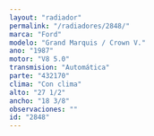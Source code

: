 ```yaml
---
layout: "radiador"
permalink: "/radiadores/2848/"
marca: "Ford"
modelo: "Grand Marquis / Crown V."
ano: "1987"
motor: "V8 5.0"
transmision: "Automática"
parte: "432170"
clima: "Con clima"
alto: "27 1/2"
ancho: "18 3/8"
observaciones: ""
id: "2848"
---
```


